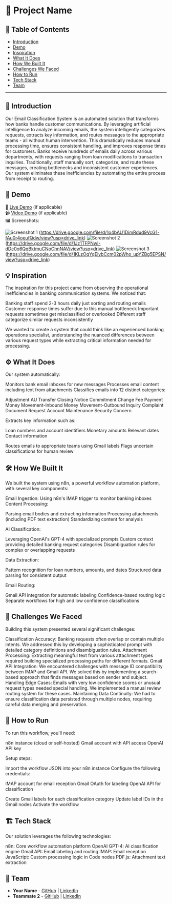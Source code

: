# 🚀 Project Name

## 📌 Table of Contents
- [Introduction](#introduction)
- [Demo](#demo)
- [Inspiration](#inspiration)
- [What It Does](#what-it-does)
- [How We Built It](#how-we-built-it)
- [Challenges We Faced](#challenges-we-faced)
- [How to Run](#how-to-run)
- [Tech Stack](#tech-stack)
- [Team](#team)

---

## 🎯 Introduction
Our Email Classification System is an automated solution that transforms how banks handle customer communications. By leveraging artificial intelligence to analyze incoming emails, the system intelligently categorizes requests, extracts key information, and routes messages to the appropriate teams - all without human intervention. This dramatically reduces manual processing time, ensures consistent handling, and improves response times for customers.
Banks receive hundreds of emails daily across various departments, with requests ranging from loan modifications to transaction inquiries. Traditionally, staff manually sort, categorize, and route these messages, creating bottlenecks and inconsistent customer experiences. Our system eliminates these inefficiencies by automating the entire process from receipt to routing.

## 🎥 Demo
🔗 [Live Demo](#) (if applicable)  
📹 [Video Demo](#) (if applicable)  
🖼️ Screenshots:

![Screenshot 1]([link-to-image]) (https://drive.google.com/file/d/1o4bAU1DimRdud9VcG1-fAu0r4oeufQdw/view?usp=drive_link)
![Screenshot 2]([link-to-image]) (https://drive.google.com/file/d/1Jz1TFPNwI-dDc0o6QqBktmuCNoChnNAV/view?usp=drive_link)
![Screenshot 3]([link-to-image]) (https://drive.google.com/file/d/1KLzOqYqEiybCcm02pWho_upYZBg5EPSN/view?usp=drive_link)

## 💡 Inspiration
The inspiration for this project came from observing the operational inefficiencies in banking communication systems. We noticed that:

Banking staff spend 2-3 hours daily just sorting and routing emails
Customer response times suffer due to this manual bottleneck
Important requests sometimes get misclassified or overlooked
Different staff categorize similar requests inconsistently

We wanted to create a system that could think like an experienced banking operations specialist, understanding the nuanced differences between various request types while extracting critical information needed for processing.

## ⚙️ What It Does
Our system automatically:

Monitors bank email inboxes for new messages
Processes email content including text from attachments
Classifies emails into 12 distinct categories:

Adjustment
AU Transfer
Closing Notice
Commitment Change
Fee Payment
Money Movement-Inbound
Money Movement-Outbound
Inquiry
Complaint
Document Request
Account Maintenance
Security Concern


Extracts key information such as:

Loan numbers and account identifiers
Monetary amounts
Relevant dates
Contact information


Routes emails to appropriate teams using Gmail labels
Flags uncertain classifications for human review


## 🛠️ How We Built It
We built the system using n8n, a powerful workflow automation platform, with several key components:

Email Ingestion: Using n8n's IMAP trigger to monitor banking inboxes
Content Processing:

Parsing email bodies and extracting information
Processing attachments (including PDF text extraction)
Standardizing content for analysis


AI Classification:

Leveraging OpenAI's GPT-4 with specialized prompts
Custom context providing detailed banking request categories
Disambiguation rules for complex or overlapping requests


Data Extraction:

Pattern recognition for loan numbers, amounts, and dates
Structured data parsing for consistent output


Email Routing:

Gmail API integration for automatic labeling
Confidence-based routing logic
Separate workflows for high and low confidence classifications


## 🚧 Challenges We Faced
Building this system presented several significant challenges:

Classification Accuracy: Banking requests often overlap or contain multiple intents. We addressed this by developing a sophisticated prompt with detailed category definitions and disambiguation rules.
Attachment Processing: Extracting meaningful text from various attachment types required building specialized processing paths for different formats.
Gmail API Integration: We encountered challenges with message ID compatibility between IMAP and Gmail API. We solved this by implementing a search-based approach that finds messages based on sender and subject.
Handling Edge Cases: Emails with very low confidence scores or unusual request types needed special handling. We implemented a manual review routing system for these cases.
Maintaining Data Continuity: We had to ensure classification data persisted through multiple nodes, requiring careful data merging and preservation.

## 🏃 How to Run
To run this workflow, you'll need:

n8n instance (cloud or self-hosted)
Gmail account with API access
OpenAI API key

Setup steps:

Import the workflow JSON into your n8n instance
Configure the following credentials:

IMAP account for email reception
Gmail OAuth for labeling
OpenAI API for classification


Create Gmail labels for each classification category
Update label IDs in the Gmail nodes
Activate the workflow



## 🏗️ Tech Stack
Our solution leverages the following technologies:

n8n: Core workflow automation platform
OpenAI GPT-4: AI classification engine
Gmail API: Email labeling and routing
IMAP: Email reception
JavaScript: Custom processing logic in Code nodes
PDF.js: Attachment text extraction

## 👥 Team
- **Your Name** - [GitHub](#) | [LinkedIn](#)
- **Teammate 2** - [GitHub](#) | [LinkedIn](#)
